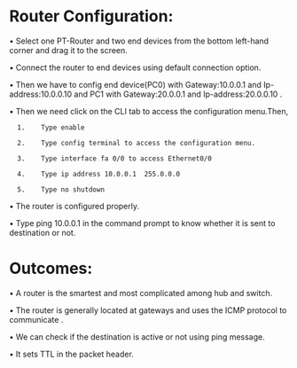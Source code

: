 # **Router Configuration**:

•	Select one PT-Router and two end devices from the bottom left-hand corner and drag it to the screen. 

•	Connect the router to end devices using default connection option.

•	Then we have to config end device(PC0) with Gateway:10.0.0.1 and Ip-address:10.0.0.10  and PC1 with Gateway:20.0.0.1 and Ip-address:20.0.0.10  .

•	Then we need  click on the CLI tab to access the configuration menu.Then,

      1.	Type enable
      
      2.	Type config terminal to access the configuration menu.
      
      3.	Type interface fa 0/0 to access Ethernet0/0
      
      4.	Type ip address 10.0.0.1  255.0.0.0
      
      5.	Type no shutdown
      
•	The router is configured properly.

•	Type ping 10.0.0.1 in the command prompt to know whether it is sent to destination or not.


# **Outcomes**:

•	A router is the smartest and most complicated among hub and switch.

•	The router is generally located at gateways and uses the ICMP protocol to communicate .

•	We can check if the destination is active or not using ping message.

•	It sets TTL in the packet header.

